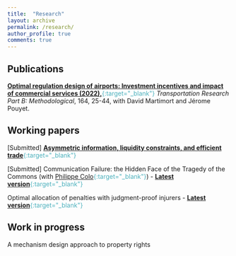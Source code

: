 ```yaml
---
title:  "Research"
layout: archive
permalink: /research/
author_profile: true
comments: true
---
```


## Publications

<span style="color:#4CB1BD;">[**Optimal regulation design of airports: Investment incentives and impact of commercial services (2022),**](https://www.sciencedirect.com/science/article/pii/S019126152200128X){:target="_blank"}</span> _Transportation Research Part B: Methodological_, 164, 25-44, with David Martimort and Jérome Pouyet.

## Working papers

[Submitted]  <span style="color:#4CB1BD;">[**Asymmetric information, liquidity constraints, and efficient trade**](../files/Asymmetric_information_liquidity_and_trade.pdf){:target="_blank"}</span>

[Submitted] Communication Failure: the Hidden Face of the Tragedy of the Commons (with <span style="color:#4CB1BD;">[Philippe Colo](https://sites.google.com/view/philippe-colo/){:target="_blank"}</span>) - <span style="color:#4CB1BD;">[**Latest version**](https://www.dropbox.com/scl/fi/96rq6a0dsicfkjypqgo6w/ColoPommey.pdf?rlkey=m3tpe3vzlwywabje08wfr25ii&dl=0){:target="_blank"}</span>

Optimal allocation of penalties with judgment-proof injurers - <span style="color:#4CB1BD;">[**Latest version**](../files/allocation_penalties_pommey.pdf){:target="_blank"}</span>

## Work in progress

A mechanism design approach to property rights



